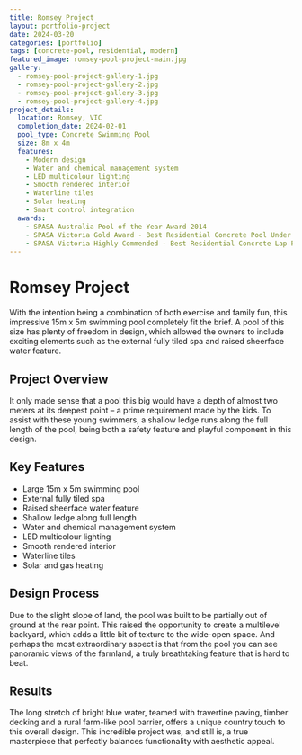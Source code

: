 ```yaml
---
title: Romsey Project
layout: portfolio-project
date: 2024-03-20
categories: [portfolio]
tags: [concrete-pool, residential, modern]
featured_image: romsey-pool-project-main.jpg
gallery:
  - romsey-pool-project-gallery-1.jpg
  - romsey-pool-project-gallery-2.jpg
  - romsey-pool-project-gallery-3.jpg
  - romsey-pool-project-gallery-4.jpg
project_details:
  location: Romsey, VIC
  completion_date: 2024-02-01
  pool_type: Concrete Swimming Pool
  size: 8m x 4m
  features:
    - Modern design
    - Water and chemical management system
    - LED multicolour lighting
    - Smooth rendered interior
    - Waterline tiles
    - Solar heating
    - Smart control integration
  awards:
    - SPASA Australia Pool of the Year Award 2014
    - SPASA Victoria Gold Award - Best Residential Concrete Pool Under $100,000
    - SPASA Victoria Highly Commended - Best Residential Concrete Lap Pool
---
```


# Romsey Project

With the intention being a combination of both exercise and family fun, this impressive 15m x 5m swimming pool completely fit the brief. A pool of this size has plenty of freedom in design, which allowed the owners to include exciting elements such as the external fully tiled spa and raised sheerface water feature.

## Project Overview

It only made sense that a pool this big would have a depth of almost two meters at its deepest point – a prime requirement made by the kids. To assist with these young swimmers, a shallow ledge runs along the full length of the pool, being both a safety feature and playful component in this design.

## Key Features

- Large 15m x 5m swimming pool
- External fully tiled spa
- Raised sheerface water feature
- Shallow ledge along full length
- Water and chemical management system
- LED multicolour lighting
- Smooth rendered interior
- Waterline tiles
- Solar and gas heating

## Design Process

Due to the slight slope of land, the pool was built to be partially out of ground at the rear point. This raised the opportunity to create a multilevel backyard, which adds a little bit of texture to the wide-open space. And perhaps the most extraordinary aspect is that from the pool you can see panoramic views of the farmland, a truly breathtaking feature that is hard to beat.

## Results

The long stretch of bright blue water, teamed with travertine paving, timber decking and a rural farm-like pool barrier, offers a unique country touch to this overall design. This incredible project was, and still is, a true masterpiece that perfectly balances functionality with aesthetic appeal.
